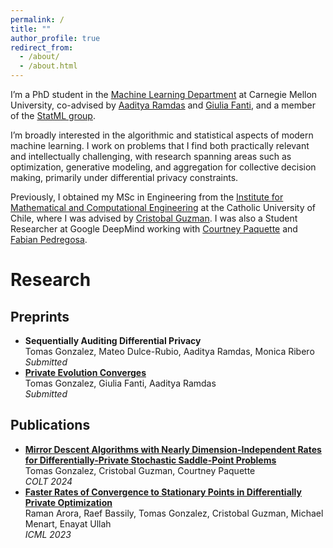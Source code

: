```yaml
---
permalink: /
title: ""
author_profile: true
redirect_from: 
  - /about/
  - /about.html
---
```


<p>
  I’m a PhD student in the <a href="https://www.ml.cmu.edu/" target="_blank">Machine Learning Department</a> at Carnegie Mellon University, 
  co-advised by <a href="https://www.stat.cmu.edu/~aramdas/" target="_blank">Aaditya Ramdas</a> and 
  <a href="https://gfanti.github.io/" target="_blank">Giulia Fanti</a>, and a member of the 
  <a href="http://statml.cs.cmu.edu/" target="_blank">StatML group</a>.
</p>
<p>
  I’m broadly interested in the algorithmic and statistical aspects of modern machine learning. I work on problems that I find both practically relevant 
  and intellectually challenging, with research spanning areas such as optimization, generative modeling, and aggregation for collective decision making, 
  primarily under differential privacy constraints.
</p>

Previously, I obtained my MSc in Engineering from the [Institute for Mathematical and Computational Engineering](https://imc.uc.cl/) at the Catholic University of Chile, where I was advised by [Cristobal Guzman](https://sites.google.com/view/cguzman/). I was also a Student Researcher at Google DeepMind working with [Courtney Paquette](https://cypaquette.github.io/) and [Fabian Pedregosa](https://fa.bianp.net/pages/about.html).

<h1>Research</h1>
<h2>Preprints</h2>
<ul>
  <li>
    <strong>Sequentially Auditing Differential Privacy</strong><br>
    Tomas Gonzalez, Mateo Dulce-Rubio, Aaditya Ramdas, Monica Ribero<br>
    <em>Submitted</em><br>
  </li> 
  <li>
    <strong><a href="https://arxiv.org/pdf/2506.08312" target="_blank">Private Evolution Converges</a></strong><br>
    Tomas Gonzalez, Giulia Fanti, Aaditya Ramdas<br>
    <em>Submitted </em><br>
    
  </li>
</ul>

<h2>Publications</h2>
<ul>
  <li>
    <strong><a href="https://proceedings.mlr.press/v247/gonzalez24a/gonzalez24a.pdf" target="_blank">Mirror Descent Algorithms with Nearly Dimension-Independent Rates for Differentially-Private Stochastic Saddle-Point Problems</a> </strong><br>
    Tomas Gonzalez, Cristobal Guzman, Courtney Paquette<br>
    <em>COLT 2024 </em><br>
  </li>
  <li>
    <strong><a href="https://proceedings.mlr.press/v202/arora23a/arora23a.pdf">Faster Rates of Convergence to Stationary Points in Differentially Private Optimization</a></strong><br>
    Raman Arora, Raef Bassily, Tomas Gonzalez, Cristobal Guzman, Michael Menart, Enayat Ullah<br>
    <em>ICML 2023 </em><br>
  </li>
</ul>



